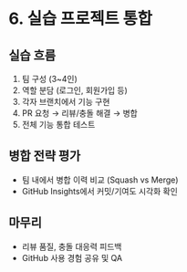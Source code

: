# 6. 실습 프로젝트 통합

## 실습 흐름
1. 팀 구성 (3~4인)
2. 역할 분담 (로그인, 회원가입 등)
3. 각자 브랜치에서 기능 구현
4. PR 요청 → 리뷰/충돌 해결 → 병합
5. 전체 기능 통합 테스트

## 병합 전략 평가
- 팀 내에서 병합 이력 비교 (Squash vs Merge)
- GitHub Insights에서 커밋/기여도 시각화 확인

## 마무리
- 리뷰 품질, 충돌 대응력 피드백
- GitHub 사용 경험 공유 및 QA